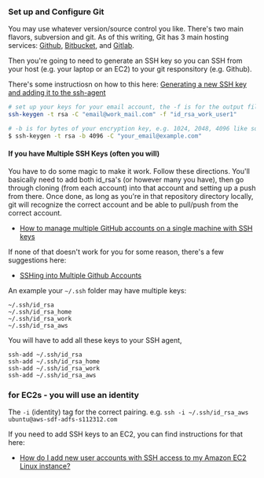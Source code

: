 ### Set up and Configure Git
You may use whatever version/source control you like. There's two main flavors, subversion and git. As of this writing, Git has 3 main hosting services: [Github](https://github.com/), [Bitbucket](https://bitbucket.org/), and [Gitlab](https://about.gitlab.com/).

Then you're going to need to generate an SSH key so you can SSH from your host (e.g. your laptop or an EC2) to your git responsitory (e.g. Github).

There's some instructiosn on how to this here: [Generating a new SSH key and adding it to the ssh-agent](https://help.github.com/articles/generating-a-new-ssh-key-and-adding-it-to-the-ssh-agent/)


```bash
# set up your keys for your email account, the -f is for the output filename
ssh-keygen -t rsa -C "email@work_mail.com" -f "id_rsa_work_user1"

# -b is for bytes of your encryption key, e.g. 1024, 2048, 4096 like so...
$ ssh-keygen -t rsa -b 4096 -C "your_email@example.com"
```


#### If you have Multiple SSH Keys (often you will)
You have to do some magic to make it work. Follow these directions. You'll basically need to add both id_rsa's (or however many you have), then go through cloning (from each account) into that account and setting up a push from there. Once done, as long as you're in that repository directory locally, git will recognize the correct account and be able to pull/push from the correct account. 
- [How to manage multiple GitHub accounts on a single machine with SSH keys](https://www.freecodecamp.org/news/manage-multiple-github-accounts-the-ssh-way-2dadc30ccaca/)

If none of that doesn't work for you for some reason, there's a few suggestions here:
- [SSHing into Multiple Github Accounts](https://gist.github.com/jexchan/2351996)

An example your `~/.ssh` folder may have multiple keys:
```
~/.ssh/id_rsa
~/.ssh/id_rsa_home
~/.ssh/id_rsa_work
~/.ssh/id_rsa_aws
```

You will have to add all these keys to your SSH agent,
```
ssh-add ~/.ssh/id_rsa
ssh-add ~/.ssh/id_rsa_home
ssh-add ~/.ssh/id_rsa_work
ssh-add ~/.ssh/id_rsa_aws
```


### for EC2s - you will use an identity

The `-i` (identity) tag for the correct pairing.
e.g. `ssh -i ~/.ssh/id_rsa_aws ubuntu@aws-sdf-adfs-s112312.com`


If you need to add SSH keys to an EC2, you can find instructions for that here:
- [How do I add new user accounts with SSH access to my Amazon EC2 Linux instance?](https://aws.amazon.com/premiumsupport/knowledge-center/new-user-accounts-linux-instance/)

